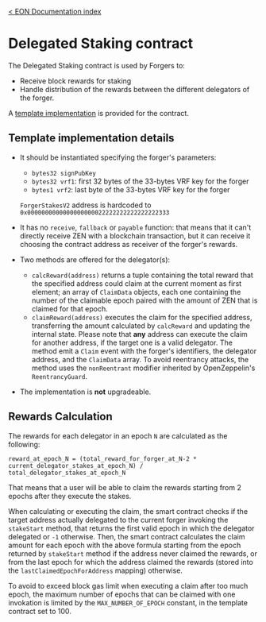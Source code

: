 [&lt; EON Documentation index](/doc/index.md) 
# Delegated Staking contract

The Delegated Staking contract is used by Forgers to:

- Receive block rewards for staking
- Handle distribution of the rewards between the different delegators of the forger.

A [template implementation](/doc/howto/DelegatedStaking.sol) is provided for the contract.

## Template implementation details

- It should be instantiated specifying the forger's parameters:
  - `bytes32 signPubKey`
  - `bytes32 vrf1`: first 32 bytes of the 33-bytes VRF key for the forger
  - `bytes1 vrf2`: last byte of the 33-bytes VRF key for the forger

  `ForgerStakesV2` address is hardcoded to `0x0000000000000000000022222222222222222333`


- It has no `receive`, `fallback` or `payable` function: that means that it can't directly receive ZEN with a blockchain transaction, but it can receive it choosing the contract address as receiver of the forger's rewards.

- Two methods are offered for the delegator(s):
  - `calcReward(address)` returns a tuple containing the total reward that the specified address could claim at the current moment as first element; an array of `ClaimData` objects, each one containing the number of the claimable epoch paired with the amount of ZEN that is claimed for that epoch. 
  - `claimReward(address)` executes the claim for the specified address, transferring the amount calculated by `calcReward` and updating the internal state. Please note that **any** address can execute the claim for another address, if the target one is a valid delegator. The method emit a `Claim` event with the forger's identifiers, the delegator address, and the `ClaimData` array. To avoid reentrancy attacks, the method uses the `nonReentrant` modifier inherited by OpenZeppelin's `ReentrancyGuard`.

- The implementation is **not** upgradeable.

## Rewards Calculation

The rewards for each delegator in an epoch `N` are calculated as the following:

```
reward_at_epoch_N = (total_reward_for_forger_at_N-2 * current_delegator_stakes_at_epoch_N) / total_delegator_stakes_at_epoch_N
```

That means that a user will be able to claim the rewards starting from 2 epochs after they execute the stakes.

When calculating or executing the claim, the smart contract checks if the target address actually delegated to the current forger invoking the `stakeStart` method, that returns the first valid epoch in which the delegator delegated or `-1` otherwise. Then, the smart contract calculates the claim amount for each epoch with the above formula starting from the epoch returned by `stakeStart` method if the address never claimed the rewards, or from the last epoch for which the address claimed the rewards (stored into the `lastClaimedEpochForAddress` mapping) otherwise.

To avoid to exceed block gas limit when executing a claim after too much epoch, the maximum number of epochs that can be claimed with one invokation is limited by the `MAX_NUMBER_OF_EPOCH` constant, in the template contract set to 100.